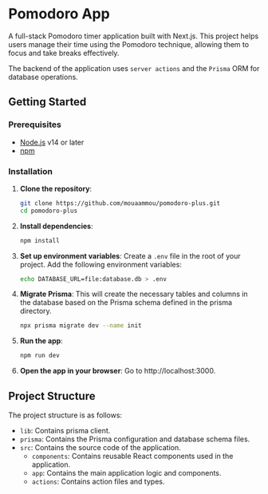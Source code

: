 # Pomodoro App

A full-stack Pomodoro timer application built with Next.js. This project helps users manage their time using the Pomodoro technique, allowing them to focus and take breaks effectively.

The backend of the application uses `server actions` and the `Prisma` ORM for database operations.

## Getting Started

### Prerequisites

- [Node.js](https://nodejs.org/) v14 or later
- [npm](https://www.npmjs.com/)

### Installation

1. **Clone the repository**:
	```bash
	git clone https://github.com/mouaammou/pomodoro-plus.git
	cd pomodoro-plus
	```

2. **Install dependencies**:
	```bash
	npm install
	```

3. **Set up environment variables**:
	Create a `.env` file in the root of your project. Add the following environment variables:
	```bash
	echo DATABASE_URL=file:database.db > .env
	```

4. **Migrate Prisma**:
	This will create the necessary tables and columns in the database based on the Prisma schema defined in the prisma directory.
	```bash
	npx prisma migrate dev --name init
	```


5. **Run the app**:
	```bash
	npm run dev
	```

5. **Open the app in your browser**:
	Go to http://localhost:3000.


## Project Structure
The project structure is as follows:

- `lib`: Contains prisma client.
- `prisma`: Contains the Prisma configuration and database schema files.
- `src`: Contains the source code of the application.
	- `components`: Contains reusable React components used in the application.
	- `app`: Contains the main application logic and components.
	- `actions`: Contains action files and types.

